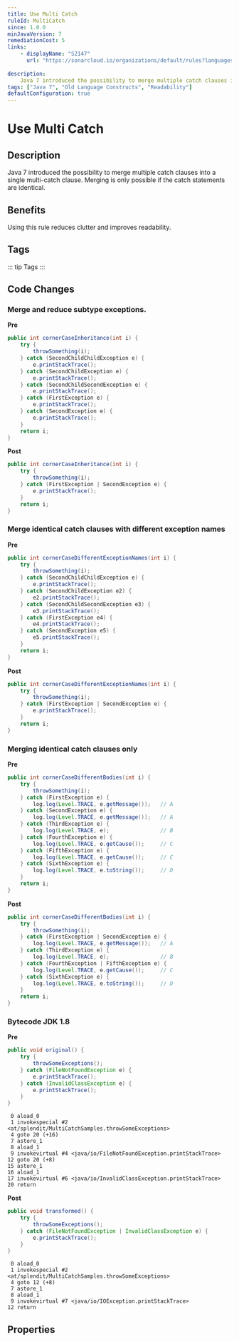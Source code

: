 ```yaml
---
title: Use Multi Catch
ruleId: MultiCatch
since: 1.0.0
minJavaVersion: 7
remediationCost: 5
links:
    - displayName: "S2147"
      url: "https://sonarcloud.io/organizations/default/rules?languages=java&open=java%3AS2147&q=S2147"
    
description:
    Java 7 introduced the possibility to merge multiple catch clauses into a single multi-catch clause. Merging is only possible if the catch statements are identical.
tags: ["Java 7", "Old Language Constructs", "Readability"]
defaultConfiguration: true
---
```


# Use Multi Catch

## Description

Java 7 introduced the possibility to merge multiple catch clauses into a single multi-catch clause. Merging is only possible if the catch statements are identical.

## Benefits

Using this rule reduces clutter and improves readability.


## Tags

::: tip Tags
<TagLinks />
:::

## Code Changes

### Merge and reduce subtype exceptions.
__Pre__
```java
public int cornerCaseInheritance(int i) {
    try {
        throwSomething(i);
    } catch (SecondChildChildException e) {
        e.printStackTrace();
    } catch (SecondChildException e) {
        e.printStackTrace();
    } catch (SecondChildSecondException e) {
        e.printStackTrace();
    } catch (FirstException e) {
        e.printStackTrace();
    } catch (SecondException e) {
        e.printStackTrace();
    }
    return i;
}
```

__Post__
```java
public int cornerCaseInheritance(int i) {
    try {
        throwSomething(i);
    } catch (FirstException | SecondException e) {
        e.printStackTrace();
    }
    return i;
}
```


### Merge identical catch clauses with different exception names
__Pre__
```java
public int cornerCaseDifferentExceptionNames(int i) {
    try {
        throwSomething(i);
    } catch (SecondChildChildException e) {
        e.printStackTrace();
    } catch (SecondChildException e2) {
        e2.printStackTrace();
    } catch (SecondChildSecondException e3) {
        e3.printStackTrace();
    } catch (FirstException e4) {
        e4.printStackTrace();
    } catch (SecondException e5) {
        e5.printStackTrace();
    }
    return i;
}
```

__Post__
```java
public int cornerCaseDifferentExceptionNames(int i) {
    try {
        throwSomething(i);
    } catch (FirstException | SecondException e) {
        e.printStackTrace();
    }
    return i;
}
```

### Merging identical catch clauses only

__Pre__
```java
public int cornerCaseDifferentBodies(int i) {
    try {
        throwSomething(i);
    } catch (FirstException e) {
        log.log(Level.TRACE, e.getMessage());   // A
    } catch (SecondException e) {
        log.log(Level.TRACE, e.getMessage());   // A
    } catch (ThirdException e) {
        log.log(Level.TRACE, e);                // B
    } catch (FourthException e) {
        log.log(Level.TRACE, e.getCause());     // C
    } catch (FifthException e) {
        log.log(Level.TRACE, e.getCause());     // C
    } catch (SixthException e) {
        log.log(Level.TRACE, e.toString());     // D
    }
    return i;
}
```

__Post__
```java
public int cornerCaseDifferentBodies(int i) {
    try {
        throwSomething(i);
    } catch (FirstException | SecondException e) {
        log.log(Level.TRACE, e.getMessage());   // A
    } catch (ThirdException e) {
        log.log(Level.TRACE, e);                // B
    } catch (FourthException | FifthException e) {
        log.log(Level.TRACE, e.getCause());     // C
    } catch (SixthException e) {
        log.log(Level.TRACE, e.toString());     // D
    }
    return i;
}
```

### Bytecode JDK 1.8 

__Pre__
```java
public void original() {
    try {
        throwSomeExceptions();
    } catch (FileNotFoundException e) {
        e.printStackTrace();
    } catch (InvalidClassException e) {
        e.printStackTrace();
    }
}
```

```
 0 aload_0
 1 invokespecial #2 <at/splendit/MultiCatchSamples.throwSomeExceptions>
 4 goto 20 (+16)
 7 astore_1
 8 aload_1
 9 invokevirtual #4 <java/io/FileNotFoundException.printStackTrace>
12 goto 20 (+8)
15 astore_1
16 aload_1
17 invokevirtual #6 <java/io/InvalidClassException.printStackTrace>
20 return
```

__Post__
```java
public void transformed() {
    try {
        throwSomeExceptions();
    } catch (FileNotFoundException | InvalidClassException e) {
        e.printStackTrace();
    }
}
```

```
 0 aload_0
 1 invokespecial #2 <at/splendit/MultiCatchSamples.throwSomeExceptions>
 4 goto 12 (+8)
 7 astore_1
 8 aload_1
 9 invokevirtual #7 <java/io/IOException.printStackTrace>
12 return
```

<VersionNotice />


## Properties

<RuleProperties />
